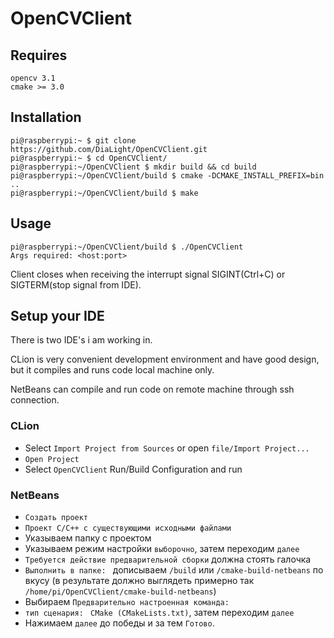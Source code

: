 # OpenCVClient

## Requires
    opencv 3.1
    cmake >= 3.0

## Installation
    pi@raspberrypi:~ $ git clone https://github.com/DiaLight/OpenCVClient.git
    pi@raspberrypi:~ $ cd OpenCVClient/
    pi@raspberrypi:~/OpenCVClient $ mkdir build && cd build
    pi@raspberrypi:~/OpenCVClient/build $ cmake -DCMAKE_INSTALL_PREFIX=bin ..
    pi@raspberrypi:~/OpenCVClient/build $ make

## Usage
    pi@raspberrypi:~/OpenCVClient/build $ ./OpenCVClient 
    Args required: <host:port>
    
Client closes when receiving the interrupt signal SIGINT(Ctrl+C) or SIGTERM(stop signal from IDE).

## Setup your IDE

There is two IDE's i am working in.

CLion is very convenient development environment and have good design, but it compiles and runs code local machine only.

NetBeans can compile and run code on remote machine through ssh connection.

### CLion
* Select `Import Project from Sources` or open `file/Import Project...`
* `Open Project`
* Select `OpenCVClient` Run/Build Configuration and run

### NetBeans
* `Создать проект`
* `Проект С/С++ с существующими исходными файлами`
* Указываем папку с проектом
* Указываем режим настройки `выборочно`, затем переходим `далее`
* `Требуется действие предварительной сборки` должна стоять галочка
* `Выполнить в папке: ` дописываем `/build` или `/cmake-build-netbeans` по вкусу (в результате должно выглядеть примерно так `/home/pi/OpenCVClient/cmake-build-netbeans`)
* Выбираем `Предварительно настроенная команда:`
* `тип сценария: ` `CMake (CMakeLists.txt)`, затем переходим `далее`
* Нажимаем `далее` до победы и за тем `Готово`.

